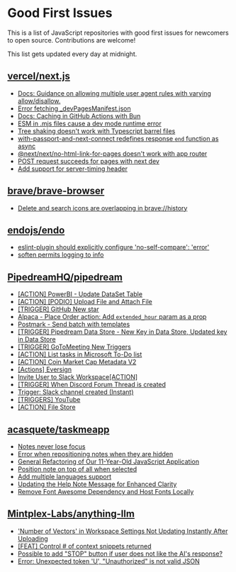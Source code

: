 # Good First Issues

This is a list of JavaScript repositories with good first issues for newcomers to open source. Contributions are welcome!

This list gets updated every day at midnight.

## [vercel/next.js](https://github.com/vercel/next.js)

- [Docs: Guidance on allowing multiple user agent rules with varying allow/disallow.](https://github.com/vercel/next.js/issues/59178)
- [Error fetching _devPagesManifest.json](https://github.com/vercel/next.js/issues/17274)
- [Docs: Caching in GitHub Actions with Bun](https://github.com/vercel/next.js/issues/57079)
- [ESM in .mjs files cause a dev mode runtime error](https://github.com/vercel/next.js/issues/17806)
- [Tree shaking doesn't work with Typescript barrel files](https://github.com/vercel/next.js/issues/12557)
- [with-passport-and-next-connect redefines response `end` function as async](https://github.com/vercel/next.js/issues/51628)
- [@next/next/no-html-link-for-pages doesn't work with app router](https://github.com/vercel/next.js/issues/51742)
- [POST request succeeds for pages with next dev](https://github.com/vercel/next.js/issues/38863)
- [Add support for server-timing header](https://github.com/vercel/next.js/issues/12382)

## [brave/brave-browser](https://github.com/brave/brave-browser)

- [Delete and search icons are overlapping in brave://history](https://github.com/brave/brave-browser/issues/32399)

## [endojs/endo](https://github.com/endojs/endo)

- [eslint-plugin should explicitly configure 'no-self-compare': 'error'](https://github.com/endojs/endo/issues/1631)
- [soften permits logging to info](https://github.com/endojs/endo/issues/1646)

## [PipedreamHQ/pipedream](https://github.com/PipedreamHQ/pipedream)

- [[ACTION] PowerBI - Update DataSet Table](https://github.com/PipedreamHQ/pipedream/issues/9424)
- [[ACTION] [PODIO] Upload File and Attach File](https://github.com/PipedreamHQ/pipedream/issues/9450)
- [[TRIGGER] GitHub New star](https://github.com/PipedreamHQ/pipedream/issues/9675)
- [Alpaca - Place Order action: Add `extended_hour` param as a prop](https://github.com/PipedreamHQ/pipedream/issues/9476)
- [Postmark - Send batch with templates](https://github.com/PipedreamHQ/pipedream/issues/9621)
- [[TRIGGER] Pipedream Data Store - New Key in Data Store, Updated key in Data Store](https://github.com/PipedreamHQ/pipedream/issues/9408)
- [[TRIGGER] GoToMeeting New Triggers](https://github.com/PipedreamHQ/pipedream/issues/9062)
- [[ACTION] List tasks in Microsoft To-Do list](https://github.com/PipedreamHQ/pipedream/issues/9425)
- [[ACTION] Coin Market Cap Metadata V2](https://github.com/PipedreamHQ/pipedream/issues/9431)
- [[Actions] Eversign](https://github.com/PipedreamHQ/pipedream/issues/4229)
- [Invite User to Slack Workspace[ACTION]](https://github.com/PipedreamHQ/pipedream/issues/3927)
- [[TRIGGER] When Discord Forum Thread is created](https://github.com/PipedreamHQ/pipedream/issues/4507)
- [Trigger: Slack channel created (Instant)](https://github.com/PipedreamHQ/pipedream/issues/9311)
- [[TRIGGERS] YouTube](https://github.com/PipedreamHQ/pipedream/issues/3487)
- [[ACTION] File Store](https://github.com/PipedreamHQ/pipedream/issues/9154)

## [acasquete/taskmeapp](https://github.com/acasquete/taskmeapp)

- [Notes never lose focus](https://github.com/acasquete/taskmeapp/issues/14)
- [Error when repositioning notes when they are hidden](https://github.com/acasquete/taskmeapp/issues/13)
- [General Refactoring of Our 11-Year-Old JavaScript Application](https://github.com/acasquete/taskmeapp/issues/12)
- [Position note on top of all when selected](https://github.com/acasquete/taskmeapp/issues/11)
- [Add multiple languages support](https://github.com/acasquete/taskmeapp/issues/9)
- [Updating the Help Note Message for Enhanced Clarity](https://github.com/acasquete/taskmeapp/issues/7)
- [Remove Font Awesome Dependency and Host Fonts Locally](https://github.com/acasquete/taskmeapp/issues/5)

## [Mintplex-Labs/anything-llm](https://github.com/Mintplex-Labs/anything-llm)

- ['Number of Vectors' in Workspace Settings Not Updating Instantly After Uploading](https://github.com/Mintplex-Labs/anything-llm/issues/516)
- [[FEAT] Control # of context snippets returned](https://github.com/Mintplex-Labs/anything-llm/issues/542)
- [Possible to add "STOP" button if user does not like the AI's response? ](https://github.com/Mintplex-Labs/anything-llm/issues/540)
- [Error: Unexpected token 'U', "Unauthorized" is not valid JSON](https://github.com/Mintplex-Labs/anything-llm/issues/520)

